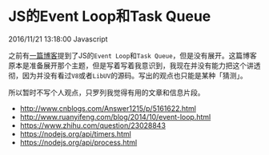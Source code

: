 # JS的Event Loop和Task Queue
2016/11/21 13:18:00
Javascript


之前有[一篇博客][jsmcu]提到了JS的`Event Loop`和`Task Queue`，但是没有展开。这篇博客原本是准备展开那个主题，但是写着写着我意识到，我现在并没有能力把这个讲透彻，因为并没有看过`V8`或者`LibUV`的源码。写出的观点也只能是某种「猜测」。

所以暂时不写个人观点，只罗列我觉得有用的文章和信息片段。

- <http://www.cnblogs.com/Answer1215/p/5161622.html>
- <http://www.ruanyifeng.com/blog/2014/10/event-loop.html>
- <https://www.zhihu.com/question/23028843>
- <https://nodejs.org/api/timers.html>
- <https://nodejs.org/api/process.html>


[jsmcu]: /JSCallbackIsNotMCUInterrupt.html

